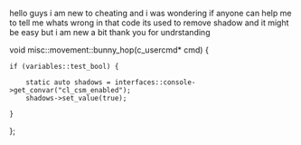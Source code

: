 hello guys i am new to cheating and i was wondering if anyone can help me to tell me whats wrong in that code its used to remove shadow and it might be easy but i am new a bit thank you for undrstanding 




void misc::movement::bunny_hop(c_usercmd* cmd) {

	if (variables::test_bool) {
  
		static auto shadows = interfaces::console->get_convar("cl_csm_enabled");
		shadows->set_value(true);
    
	}

};
